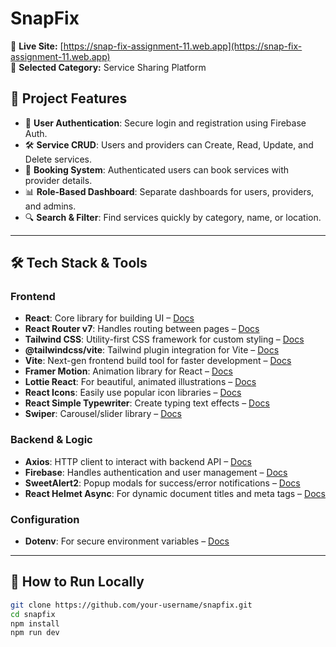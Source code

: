 # SnapFix

🔗 **Live Site:** [https://snap-fix-assignment-11.web.app](https://snap-fix-assignment-11.web.app)  
📁 **Selected Category:** Service Sharing Platform

## 🌟 Project Features

- 🔐 **User Authentication**: Secure login and registration using Firebase Auth.
- 🛠️ **Service CRUD**: Users and providers can Create, Read, Update, and Delete services.
- 📅 **Booking System**: Authenticated users can book services with provider details.
- 📊 **Role-Based Dashboard**: Separate dashboards for users, providers, and admins.
- 🔍 **Search & Filter**: Find services quickly by category, name, or location.

---

## 🛠️ Tech Stack & Tools

### Frontend
- **React**: Core library for building UI – [Docs](https://reactjs.org/)
- **React Router v7**: Handles routing between pages – [Docs](https://reactrouter.com/en/main)
- **Tailwind CSS**: Utility-first CSS framework for custom styling – [Docs](https://tailwindcss.com/)
- **@tailwindcss/vite**: Tailwind plugin integration for Vite – [Docs](https://tailwindcss.com/docs/guides/vite)
- **Vite**: Next-gen frontend build tool for faster development – [Docs](https://vitejs.dev/)
- **Framer Motion**: Animation library for React – [Docs](https://www.framer.com/motion/)
- **Lottie React**: For beautiful, animated illustrations – [Docs](https://lottiereact.com/)
- **React Icons**: Easily use popular icon libraries – [Docs](https://react-icons.github.io/react-icons/)
- **React Simple Typewriter**: Create typing text effects – [Docs](https://www.npmjs.com/package/react-simple-typewriter)
- **Swiper**: Carousel/slider library – [Docs](https://swiperjs.com/react)

### Backend & Logic
- **Axios**: HTTP client to interact with backend API – [Docs](https://axios-http.com/docs/intro)
- **Firebase**: Handles authentication and user management – [Docs](https://firebase.google.com/docs)
- **SweetAlert2**: Popup modals for success/error notifications – [Docs](https://sweetalert2.github.io/)
- **React Helmet Async**: For dynamic document titles and meta tags – [Docs](https://github.com/staylor/react-helmet-async)

### Configuration
- **Dotenv**: For secure environment variables – [Docs](https://github.com/motdotla/dotenv#readme)

---

## 🚀 How to Run Locally

```bash
git clone https://github.com/your-username/snapfix.git
cd snapfix
npm install
npm run dev
